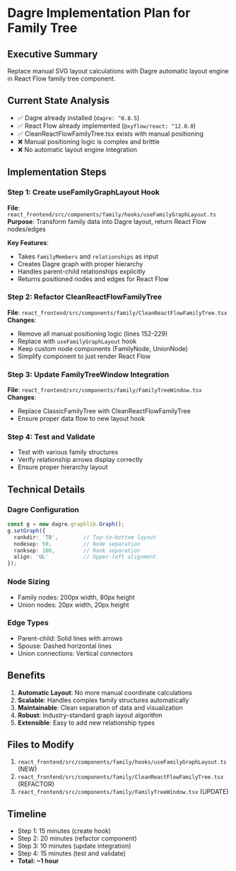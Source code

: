 # Dagre Implementation Plan for Family Tree

## Executive Summary
Replace manual SVG layout calculations with Dagre automatic layout engine in React Flow family tree component.

## Current State Analysis
- ✅ Dagre already installed (`dagre: ^0.8.5`)
- ✅ React Flow already implemented (`@xyflow/react: ^12.0.0`)
- ✅ CleanReactFlowFamilyTree.tsx exists with manual positioning
- ❌ Manual positioning logic is complex and brittle
- ❌ No automatic layout engine integration

## Implementation Steps

### Step 1: Create useFamilyGraphLayout Hook
**File**: `react_frontend/src/components/family/hooks/useFamilyGraphLayout.ts`
**Purpose**: Transform family data into Dagre layout, return React Flow nodes/edges

**Key Features**:
- Takes `familyMembers` and `relationships` as input
- Creates Dagre graph with proper hierarchy
- Handles parent-child relationships explicitly
- Returns positioned nodes and edges for React Flow

### Step 2: Refactor CleanReactFlowFamilyTree
**File**: `react_frontend/src/components/family/CleanReactFlowFamilyTree.tsx`
**Changes**:
- Remove all manual positioning logic (lines 152-229)
- Replace with `useFamilyGraphLayout` hook
- Keep custom node components (FamilyNode, UnionNode)
- Simplify component to just render React Flow

### Step 3: Update FamilyTreeWindow Integration
**File**: `react_frontend/src/components/family/FamilyTreeWindow.tsx`
**Changes**:
- Replace ClassicFamilyTree with CleanReactFlowFamilyTree
- Ensure proper data flow to new layout hook

### Step 4: Test and Validate
- Test with various family structures
- Verify relationship arrows display correctly
- Ensure proper hierarchy layout

## Technical Details

### Dagre Configuration
```typescript
const g = new dagre.graphlib.Graph();
g.setGraph({ 
  rankdir: 'TB',        // Top-to-bottom layout
  nodesep: 50,          // Node separation
  ranksep: 100,         // Rank separation
  align: 'UL'           // Upper-left alignment
});
```

### Node Sizing
- Family nodes: 200px width, 80px height
- Union nodes: 20px width, 20px height

### Edge Types
- Parent-child: Solid lines with arrows
- Spouse: Dashed horizontal lines
- Union connections: Vertical connectors

## Benefits
1. **Automatic Layout**: No more manual coordinate calculations
2. **Scalable**: Handles complex family structures automatically
3. **Maintainable**: Clean separation of data and visualization
4. **Robust**: Industry-standard graph layout algorithm
5. **Extensible**: Easy to add new relationship types

## Files to Modify
1. `react_frontend/src/components/family/hooks/useFamilyGraphLayout.ts` (NEW)
2. `react_frontend/src/components/family/CleanReactFlowFamilyTree.tsx` (REFACTOR)
3. `react_frontend/src/components/family/FamilyTreeWindow.tsx` (UPDATE)

## Timeline
- Step 1: 15 minutes (create hook)
- Step 2: 20 minutes (refactor component)
- Step 3: 10 minutes (update integration)
- Step 4: 15 minutes (test and validate)
- **Total: ~1 hour**
